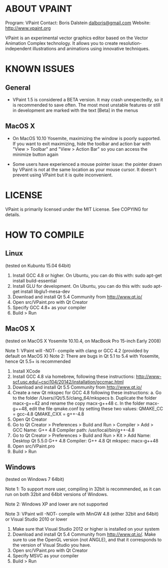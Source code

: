 #  ABOUT VPAINT

Program: VPaint
Contact: Boris Dalstein <dalboris@gmail.com>
Website: http://www.vpaint.org

VPaint is an experimental vector graphics editor based on the
Vector Animation Complex technology. It allows you to create
resolution-independent illustrations and animations using 
innovative techniques.

# KNOWN ISSUES

## General

- VPaint 1.5 is considered a BETA version. It may crash unexpectedly, so it is recommended to save often. The most most unstable features or still in development are marked with the text [Beta] in the menus

## MacOS X

- On MacOS 10.10 Yosemite, maximizing the window is poorly supported. If you want to exit maximizing, hide the toolbar and action bar with "View > Toolbar" and "View > Action Bar" so you can access the minimize button again

- Some users have experienced a mouse pointer issue: the pointer drawn by VPaint is not at the same location as your mouse cursor. It doesn't prevent using VPaint but it is quite inconvenient. 


#  LICENSE

VPaint is primarily licensed under the MIT License.
See COPYING for details.


# HOW TO COMPILE

## Linux

(tested on Kubuntu 15.04 64bit)

1. Install GCC 4.8 or higher. On Ubuntu, you can do this with:
     sudo apt-get install build-essential
2. Install GLU for development. On Ubuntu, you can do this with:
     sudo apt-get install libglu1-mesa-dev
3. Download and install Qt 5.4 Community from http://www.qt.io/
4. Open src/VPaint.pro with Qt Creator
5. Specify GCC 4.8+ as your compiler
6. Build > Run


## MacOS X

(tested on MacOS X Yosemite 10.10.4, on MacBook Pro 15-inch Early 2008)

Note 1: VPaint will -NOT- compile with clang or GCC 4.2 (provided by default on MacOS X)
Note 2: There are bugs in Qt 5.1 to 5.4 with Yosemite, hence Qt 5.5+ is recommended

1. Install XCode
2. Install GCC 4.8 via homebrew, following these instructions:
     http://www-scf.usc.edu/~csci104/20142/installation/gccmac.html
3. Download and install Qt 5.5 Community from http://www.qt.io/
4. Create a new Qt mkspec for GCC 4.8 following these instructions:
    a. Go to the folder /Users/<username>/Qt/5.5/clang_64/mkspecs
    b. Duplicate the folder macx-g++42 and rename the copy macx-g++48
    c. In the folder macx-g++48, edit the file qmake.conf by setting these two values:
        QMAKE_CC  = gcc-4.8
        QMAKE_CXX = g++-4.8
5. Open Qt Creator
6. Go to Qt Creator > Preferences > Build and Run > Compiler > Add > GCC
    Name: G++ 4.8
    Compiler path: /usr/local/bin/g++-4.8
7. Go to Qt Creator > Preferences > Build and Run > Kit > Add
    Name: Desktop Qt 5.5.0 G++ 4.8
    Compiler: G++ 4.8
    Qt mkspec: macx-g++48
8. Open src/VPaint.pro
9. Build > Run


## Windows

(tested on Windows 7 64bit)

Note 1: To support more user, compiling in 32bit is recommended, as
        it can run on both 32bit and 64bit versions of Windows.

Note 2: Windows XP and lower are not supported

Note 3: VPaint will -NOT- compile with MinGW 4.8 (either 32bit and 64bit)
        or Visual Studio 2010 or lower

1. Make sure that Visual Studio 2012 or higher is installed on your system
2. Download and install Qt 5.4 Community from http://www.qt.io/.  Make
   sure to use the OpenGL version (not ANGLE), and that it corresponds to
   the version of Visual Studio you have.
3. Open src/VPaint.pro with Qt Creator
4. Specify MSVC as your compiler
5. Build > Run
